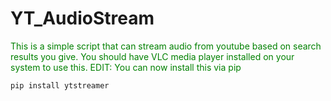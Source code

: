 # YT_AudioStream
<div style="color:green">
This is a simple script that can stream audio from youtube based on search results you give.
You should have VLC media player installed on your system to use this.
EDIT: You can now install this via pip</div>

```pip install ytstreamer```

